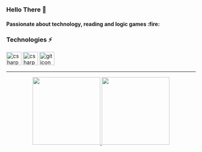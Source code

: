 ### Hello There :wave:

<h4> Passionate about technology, reading and logic games :fire: </h4>

### Technologies :zap: 
<div>
<img src="https://cdn.jsdelivr.net/gh/devicons/devicon/icons/csharp/csharp-original.svg" height='35' width='40' alt="csharp icon"> 
<img src="https://cdn.jsdelivr.net/gh/devicons/devicon/icons/dotnetcore/dotnetcore-original.svg" height='35' width='40' alt="csharp icon"> 
<img src="https://cdn.jsdelivr.net/gh/devicons/devicon/icons/git/git-original.svg" height='35' width='40' alt="git icon">
 </div>
 
<hr>

<p align="center">
<a href="https://github.com/vsBrendo">
  <img height="180em" src="https://github-readme-stats-eight-theta.vercel.app/api?username=vsBrendo&show_icons=true&theme=react&include_all_commits=true&count_private=true"/>
  <img height="180em" src="https://github-readme-stats-eight-theta.vercel.app/api/top-langs/?username=vsBrendo&layout=compact&langs_count=8&theme=react"/>
</a>
</p>

